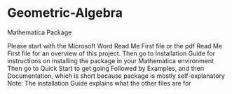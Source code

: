 # Geometric-Algebra
Mathematica Package

Please start with the Microsoft Word Read Me First file or the pdf Read Me First file for an overview of this project.
Then go to Installation Guide for instructions on installing the package in your Mathematica environment
Then go to Quick Start to get going
Followed by Examples, and then Documentation, which is short because package is mostly self-explanatory
Note: The installation Guide explains what the other files are for
